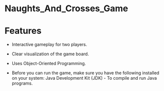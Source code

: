 # Naughts_And_Crosses_Game

# Features

- Interactive gameplay for two players.
- Clear visualization of the game board.
- Uses Object-Oriented Programming.

- Before you can run the game, make sure you have the following installed on your system:
Java Development Kit (JDK) - To compile and run Java programs.
